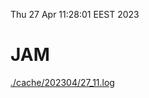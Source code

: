 Thu 27 Apr 11:28:01 EEST 2023
# JAM
<a href='./cache/202304/27_11.log'>./cache/202304/27_11.log</a>
